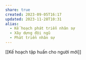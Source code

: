 ```yaml
---
share: true
created: 2023-09-05T16:17
updated: 2023-11-28T10:31
alias:
  - Kế hoạch phát triển nhân sự
  - Xây dựng đội ngũ
  - Phát triển nhân sự
---
```


[[Kế hoạch tập huấn cho người mới]] 
